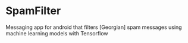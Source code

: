 # SpamFilter
Messaging app for android that filters [Georgian] spam messages using machine learning models with Tensorflow
